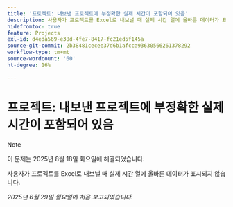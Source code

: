 ```yaml
---
title: '프로젝트: 내보낸 프로젝트에 부정확한 실제 시간이 포함되어 있음'
description: 사용자가 프로젝트를 Excel로 내보낼 때 실제 시간 열에 올바른 데이터가 표시되지 않습니다.
hidefromtoc: true
feature: Projects
exl-id: d4eda569-e38d-4fe7-8417-fc21ed5f145a
source-git-commit: 2b38481cecee37d6b1afcca93630566261378292
workflow-type: tm+mt
source-wordcount: '60'
ht-degree: 16%

---
```


# 프로젝트: 내보낸 프로젝트에 부정확한 실제 시간이 포함되어 있음

>[!NOTE]
>
>이 문제는 2025년 8월 18일 화요일에 해결되었습니다.

사용자가 프로젝트를 Excel로 내보낼 때 실제 시간 열에 올바른 데이터가 표시되지 않습니다.

_2025년 6월 29일 월요일에 처음 보고되었습니다._
